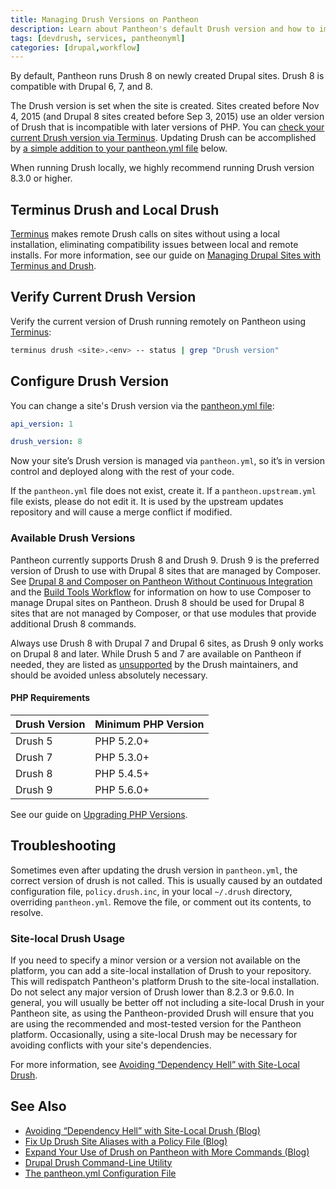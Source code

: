 ```yaml
---
title: Managing Drush Versions on Pantheon
description: Learn about Pantheon's default Drush version and how to implement site-local usage.
tags: [devdrush, services, pantheonyml]
categories: [drupal,workflow]
---
```

By default, Pantheon runs Drush 8 on newly created Drupal sites. Drush 8 is compatible with Drupal 6, 7, and 8.

The Drush version is set when the site is created. Sites created before Nov 4, 2015 (and Drupal 8 sites created before Sep 3, 2015) use an older version of Drush that is incompatible with later versions of PHP. You can [check your current Drush version via Terminus](/drush-versions/#verify-current-drush-version). Updating Drush can be accomplished by [a simple addition to your pantheon.yml file](/drush-versions/#configure-drush-version) below.

<Alert title="Note" type="info">

When running Drush locally, we highly recommend running Drush version 8.3.0 or higher.

</Alert>

## Terminus Drush and Local Drush
[Terminus](/terminus/) makes remote Drush calls on sites without using a local installation, eliminating compatibility issues between local and remote installs. For more information, see our guide on [Managing Drupal Sites with Terminus and Drush](/guides/terminus-drupal-site-management/).

## Verify Current Drush Version
Verify the current version of Drush running remotely on Pantheon using [Terminus](/terminus):

```bash
terminus drush <site>.<env> -- status | grep "Drush version"
```

## Configure Drush Version
You can change a site's Drush version via the [pantheon.yml file](/pantheon-yml):

```yaml
api_version: 1

drush_version: 8
```

Now your site’s Drush version is managed via `pantheon.yml`, so it’s in version control and deployed along with the rest of your code.

<Alert title="Note" type="info">

If the `pantheon.yml` file does not exist, create it. If a `pantheon.upstream.yml` file exists, please do not edit it. It is used by the upstream updates repository and will cause a merge conflict if modified.

</Alert>

### Available Drush Versions
Pantheon currently supports Drush 8 and Drush 9. Drush 9 is the preferred version of Drush to use with Drupal 8 sites that are managed by Composer. See [Drupal 8 and Composer on Pantheon Without Continuous Integration](https://pantheon.io/docs/guides/drupal-8-composer-no-ci/) and the [Build Tools Workflow](https://pantheon.io/docs/guides/build-tools/) for information on how to use Composer to manage Drupal sites on Pantheon. Drush 8 should be used for Drupal 8 sites that are not managed by Composer, or that use modules that provide additional Drush 8 commands.

Always use Drush 8 with Drupal 7 and Drupal 6 sites, as Drush 9 only works on Drupal 8 and later. While Drush 5 and 7 are available on Pantheon if needed, they are listed as [unsupported](http://docs.drush.org/en/master/install/#drupal-compatibility) by the Drush maintainers, and should be avoided unless absolutely necessary.

#### PHP Requirements

| Drush Version | Minimum PHP Version |
|:------------- |:------------------- |
| Drush 5       | PHP 5.2.0+          |
| Drush 7       | PHP 5.3.0+          |
| Drush 8       | PHP 5.4.5+          |
| Drush 9       | PHP 5.6.0+          |

See our guide on [Upgrading PHP Versions](/php-versions/).

## Troubleshooting

Sometimes even after updating the drush version in `pantheon.yml`, the correct version of drush is not called. This is usually caused by an outdated configuration file, `policy.drush.inc`, in your local `~/.drush` directory, overriding `pantheon.yml`. Remove the file, or comment out its contents, to resolve.

### Site-local Drush Usage
If you need to specify a minor version or a version not available on the platform, you can add a site-local installation of Drush to your repository. This will redispatch Pantheon's platform Drush to the site-local installation. Do not select any major version of Drush lower than 8.2.3 or 9.6.0. In general, you will usually be better off not including a site-local Drush in your Pantheon site, as using the Pantheon-provided Drush will ensure that you are using the recommended and most-tested version for the Pantheon platform. Occasionally, using a site-local Drush may be necessary for avoiding conflicts with your site's dependencies.

For more information, see [Avoiding “Dependency Hell” with Site-Local Drush](https://pantheon.io/blog/avoiding-dependency-hell-site-local-drush).

## See Also
- [Avoiding “Dependency Hell” with Site-Local Drush (Blog)](https://pantheon.io/blog/avoiding-dependency-hell-site-local-drush)
- [Fix Up Drush Site Aliases with a Policy File (Blog)](https://pantheon.io/blog/fix-drush-site-aliases-policy-file)
- [Expand Your Use of Drush on Pantheon with More Commands (Blog)](https://pantheon.io/blog/expand-use-drush-pantheon-more-commands)
- [Drupal Drush Command-Line Utility](/drush)
- [The pantheon.yml Configuration File](/pantheon-yml)
